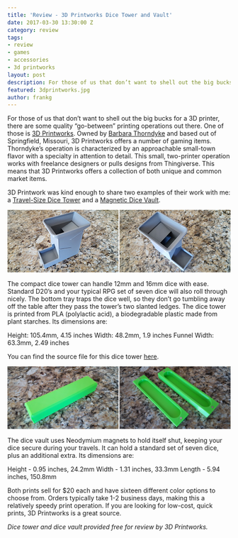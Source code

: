 ```yaml
---
title: 'Review - 3D Printworks Dice Tower and Vault'
date: 2017-03-30 13:30:00 Z
category: review
tags:
- review
- games
- accessories
- 3d printworks
layout: post
description: For those of us that don’t want to shell out the big bucks for a 3D printer, there are some quality “go-between” printing operations out there. One of those is 3D Printworks.
featured: 3dprintworks.jpg
author: frankg
---
```

 
For those of us that don’t want to shell out the big bucks for a 3D printer, there are some quality “go-between” printing operations out there. One of those is [3D Printworks](https://www.etsy.com/shop/3dPrintworksShop#about). Owned by [Barbara Thorndyke](https://www.etsy.com/people/barbarathorndyke1) and based out of Springfield, Missouri, 3D Printworks offers a number of gaming items. Thorndyke’s operation is characterized by an approachable small-town flavor with a specialty in attention to detail. This small, two-printer operation works with freelance designers or pulls designs from Thingiverse. This means that 3D Printworks offers a collection of both unique and common market items.

3D Printwork was kind enough to share two examples of their work with me: a [Travel-Size Dice Tower](https://www.etsy.com/listing/476787874/3d-printed-dice-tower-easy-travel-size?ref=shop_home_active_11) and a [Magnetic Dice Vault](https://www.etsy.com/listing/491595089/3d-printed-magnetic-dice-vault-more?ref=shop_home_active_7).

![Tower](/images/3DPrintworks/tower.jpg)

The compact dice tower can handle 12mm and 16mm dice with ease. Standard D20’s and your typical RPG set of seven dice will also roll through nicely. The bottom tray traps the dice well, so they don’t go tumbling away off the table after they pass the tower’s two slanted ledges. The dice tower is printed from PLA (polylactic acid), a biodegradable plastic made from plant starches. Its dimensions are:

Height: 105.4mm, 4.15 inches
Width: 48.2mm, 1.9 inches
Funnel Width: 63.3mm, 2.49 inches

You can find the source file for this dice tower [here](http://www.thingiverse.com/thing:1358428).

![Dice Vault](/images/3DPrintworks/vault.jpg)

The dice vault uses Neodymium magnets to hold itself shut, keeping your dice secure during your travels. It can hold a standard set of seven dice, plus an additional extra. Its dimensions are:

Height - 0.95 inches, 24.2mm
Width - 1.31 inches, 33.3mm
Length - 5.94 inches, 150.8mm

Both prints sell for $20 each and have sixteen different color options to choose from. Orders typically take 1-2 business days, making this a relatively speedy print operation. If you are looking for low-cost, quick prints, 3D Printworks is a great source.

*Dice tower and dice vault provided free for review by 3D Printworks.*
